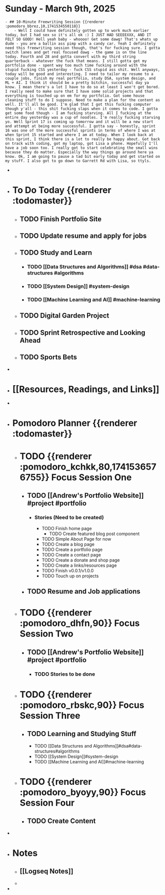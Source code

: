 # Sunday - March 9th, 2025
	- ## 10-Minute Freewriting Session {{renderer :pomodoro_bbrez,10,1741534550118}}
		- Well I could have definitely gotten up to work much earlier today, but I had sex so it's all ok :) I JUST HAD SEEEEXXX, AND IT FELT SO GOOD! Hell yeah baby - whoooo! Get some dawg! That's whats up dude - you are a ballin ass pimp with a candy car. Yeah I definitely need this freewriting session though, that's for fucking sure. I gotta switch lanes and get real focused dawg - the game is on the line today. Fourth and 28 and gotta convert with my third string quarterback - whatever the fuck that means. I still gotta get my portfolio done - spent way too much time fucking around with the stupid fucking CSS yesterday - fuck CSS stupid ass shit. Well anyways, today will be good and interesting. I need to tailor my resume to a couple jobs, finish my real portfolio, study DSA, system design, and ML + AI. I think it should be a pretty bitchin, successful day ya know. I mean there's a lot I have to do so at least I won't get bored. I really need to make sure that I have some solid projects and that everything is touched up on em for my portfolio. Got some house cleaning stuff to do I suppose. Need to make a plan for the content as well. It'll all be good. I'm glad that I got this fucking computer though y'all - this shit fucking slaps when it comes to code. I gotta get some food though - I am fucking starving. All I fucking at the entire day yesterday was a cup of noodles. I'm really fucking starving yo. Well Sprint 17 is coming up tomorrow and it will be a new start and attempt at being more successful. I gotta say - honestly, sprint 16 was one of the more successful sprints in terms of where I was at when Sprint 15 started and where I am at today. When I look back at this sprint, I think there is a lot to really be happy about. Got back on track with coding, got my laptop, got Lisa a phone. Hopefully I'll have a job soon too. I really got to start celebrating the small wins because they do matter. Especially the way things go around here ya know. Ok, I am going to pause a tad bit early today and get started on my stuff. I also got to go down to Garrett Rd with Lisa, so ttyls.
-
- # To Do Today {{renderer :todomaster}}
	- ## TODO Finish Portfolio Site
	- ## TODO Update resume and apply for jobs
	- ## TODO Study and Learn
		- ### TODO [[Data Structures and Algorithms]] #dsa #data-structures #algorithms
		- ### TODO [[System Design]] #system-design
		- ### TODO [[Machine Learning and AI]] #machine-learning
	- ## TODO Digital Garden Project
	- ## TODO Sprint Retrospective and Looking Ahead
	- ## TODO Sports Bets
-
- # [[Resources, Readings, and Links]]
-
- # Pomodoro Planner {{renderer :todomaster}}
	- # TODO {{renderer :pomodoro_kchkk,80,1741536576755}} Focus Session One
		- ## TODO [[Andrew's Portfolio Website]] #project #portfolio
			- ### Stories (Need to be created)
				- TODO Finish home page
					- TODO Create featured blog post component
				- TODO Simple About Page for now
				- TODO Create a blog page
				- TODO Create a portfolio page
				- TODO Create a contact page
				- TODO Create a donate and shop page
				- TODO Create a links/resources page
				- TODO Finish v0.0.1/v1.0.0
				- TODO Touch up on projects
		- ## TODO Resume and Job applications
	- # TODO {{renderer :pomodoro_dhfn,90}} Focus Session Two
		- ## TODO [[Andrew's Portfolio Website]] #project #portfolio
			- ### TODO Stories to be done
	- # TODO {{renderer :pomodoro_rbskc,90}} Focus Session Three
		- ## TODO Learning and Studying Stuff
			- TODO [[Data Structures and Algorithms]]#dsa#data-structures#algorithms
			- TODO [[System Design]]#system-design
			- TODO [[Machine Learning and AI]]#machine-learning
	- # TODO {{renderer :pomodoro_byoyy,90}} Focus Session Four
		- ## TODO Create Content
-
- # Notes
	- ## [[Logseq Notes]]
	-
-